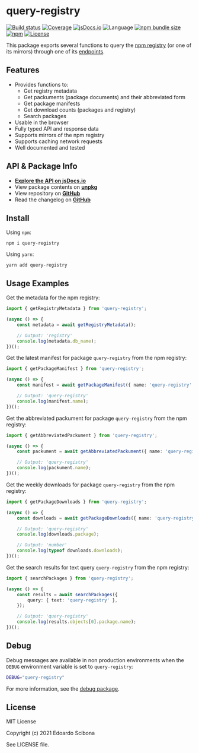 # query-registry

[![Build status](https://img.shields.io/github/workflow/status/velut/node-query-registry/CI)](https://github.com/velut/node-query-registry/actions?query=workflow%3ACI)
[![Coverage](https://img.shields.io/codecov/c/gh/velut/node-query-registry)](https://codecov.io/gh/velut/node-query-registry)
[![jsDocs.io](https://img.shields.io/badge/jsDocs.io-reference-blue)](https://www.jsdocs.io/package/query-registry)
![Language](https://img.shields.io/github/languages/top/velut/node-query-registry)
[![npm bundle size](https://img.shields.io/bundlephobia/min/query-registry)](https://bundlephobia.com/result?p=query-registry)
[![npm](https://img.shields.io/npm/v/query-registry)](https://www.npmjs.com/package/query-registry)
[![License](https://img.shields.io/github/license/velut/node-query-registry)](https://github.com/velut/node-query-registry/blob/main/LICENSE)

This package exports several functions to query the [npm registry](https://www.npmjs.com) (or one of its mirrors) through one of its [endpoints](https://github.com/npm/registry/blob/master/docs/REGISTRY-API.md).

## Features

-   Provides functions to:
    -   Get registry metadata
    -   Get packuments (package documents) and their abbreviated form
    -   Get package manifests
    -   Get download counts (packages and registry)
    -   Search packages
-   Usable in the browser
-   Fully typed API and response data
-   Supports mirrors of the npm registry
-   Supports caching network requests
-   Well documented and tested

## API & Package Info

-   [**Explore the API on jsDocs.io**](https://www.jsdocs.io/package/query-registry)
-   View package contents on [**unpkg**](https://unpkg.com/query-registry/)
-   View repository on [**GitHub**](https://github.com/velut/node-query-registry)
-   Read the changelog on [**GitHub**](https://github.com/velut/node-query-registry/blob/main/CHANGELOG.md)

## Install

Using `npm`:

```
npm i query-registry
```

Using `yarn`:

```
yarn add query-registry
```

## Usage Examples

Get the metadata for the npm registry:

```typescript
import { getRegistryMetadata } from 'query-registry';

(async () => {
    const metadata = await getRegistryMetadata();

    // Output: 'registry'
    console.log(metadata.db_name);
})();
```

Get the latest manifest for package `query-registry` from the npm registry:

```typescript
import { getPackageManifest } from 'query-registry';

(async () => {
    const manifest = await getPackageManifest({ name: 'query-registry' });

    // Output: 'query-registry'
    console.log(manifest.name);
})();
```

Get the abbreviated packument for package `query-registry` from the npm registry:

```typescript
import { getAbbreviatedPackument } from 'query-registry';

(async () => {
    const packument = await getAbbreviatedPackument({ name: 'query-registry' });

    // Output: 'query-registry'
    console.log(packument.name);
})();
```

Get the weekly downloads for package `query-registry` from the npm registry:

```typescript
import { getPackageDownloads } from 'query-registry';

(async () => {
    const downloads = await getPackageDownloads({ name: 'query-registry' });

    // Output: 'query-registry'
    console.log(downloads.package);

    // Output: 'number'
    console.log(typeof downloads.downloads);
})();
```

Get the search results for text query `query-registry` from the npm registry:

```typescript
import { searchPackages } from 'query-registry';

(async () => {
    const results = await searchPackages({
        query: { text: 'query-registry' },
    });

    // Output: 'query-registry'
    console.log(results.objects[0].package.name);
})();
```

## Debug

Debug messages are available in non production environments when the `DEBUG` environment variable is set to `query-registry`:

```bash
DEBUG="query-registry"
```

For more information, see the [debug package](https://www.npmjs.com/package/debug).

## License

MIT License

Copyright (c) 2021 Edoardo Scibona

See LICENSE file.
